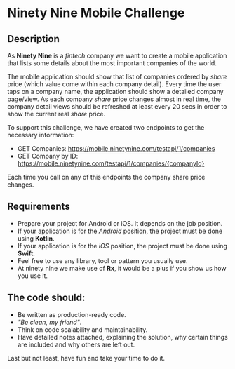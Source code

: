 # Ninety Nine Mobile Challenge

## Description

As **Ninety Nine** is a *fintech* company we want to create a mobile application that lists some details about the most important companies of the world.

The mobile application should show that list of companies ordered by *share* price (which value come within each company detail).
Every time the user taps on a company name, the application should show a detailed company page/view. As each company *share* price changes almost in real time, the company detail views should be refreshed at least every 20 secs in order to show the current real *share* price.

To support this challenge, we have created two endpoints to get the necessary information:
- GET Companies: https://mobile.ninetynine.com/testapi/1/companies
- GET Company by ID: https://mobile.ninetynine.com/testapi/1/companies/{companyId}

Each time you call on any of this endpoints the company share price changes.

## Requirements

- Prepare your project for Android or iOS. It depends on the job position.
- If your application is for the *Android* position, the project must be done using **Kotlin**.
- If your application is for the *iOS* position, the project must be done using **Swift**.
- Feel free to use any library, tool or pattern you usually use.
- At ninety nine we make use of **Rx**, it would be a plus if you show us how you use it.

## The code should:

- Be written as production-ready code.
- *"Be clean, my friend"*.
- Think on code scalability and maintainability.
- Have detailed notes attached, explaining the solution, why certain things are included and why others are left out.

Last but not least, have fun and take your time to do it.
